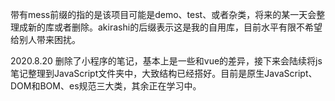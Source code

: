 带有mess前缀的指的是该项目可能是demo、test、或者杂类，将来的某一天会整理成新的库或者删除。akirashi的后缀表示这是我的自用库，目前水平有限不希望给别人带来困扰。



2020.8.20 删除了小程序的笔记，基本上是一些和vue的差异，接下来会陆续将js笔记整理到JavaScript文件夹中，大致结构已经搭好。目前是原生JavaScript、DOM和BOM、es规范三大类，其余正在学习中。